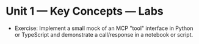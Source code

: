 # Unit 1 — Key Concepts — Labs

- Exercise: Implement a small mock of an MCP "tool" interface in Python or TypeScript and demonstrate a call/response in a notebook or script.

